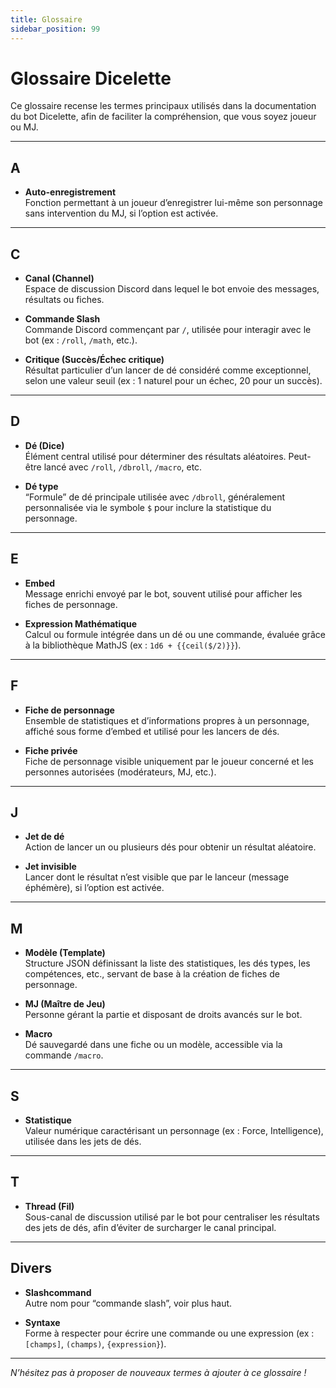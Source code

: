 ```yaml
---
title: Glossaire
sidebar_position: 99
---
```


# Glossaire Dicelette

Ce glossaire recense les termes principaux utilisés dans la documentation du bot Dicelette, afin de faciliter la compréhension, que vous soyez joueur ou MJ.

---

## A

- **Auto-enregistrement**  
  Fonction permettant à un joueur d’enregistrer lui-même son personnage sans intervention du MJ, si l’option est activée.

---

## C

- **Canal (Channel)**  
  Espace de discussion Discord dans lequel le bot envoie des messages, résultats ou fiches.

- **Commande Slash**  
  Commande Discord commençant par `/`, utilisée pour interagir avec le bot (ex : `/roll`, `/math`, etc.).

- **Critique (Succès/Échec critique)**  
  Résultat particulier d’un lancer de dé considéré comme exceptionnel, selon une valeur seuil (ex : 1 naturel pour un échec, 20 pour un succès).

---

## D

- **Dé (Dice)**  
  Élément central utilisé pour déterminer des résultats aléatoires. Peut-être lancé avec `/roll`, `/dbroll`, `/macro`, etc.

- **Dé type**  
  “Formule” de dé principale utilisée avec `/dbroll`, généralement personnalisée via le symbole `$` pour inclure la statistique du personnage.


---

## E

- **Embed**  
  Message enrichi envoyé par le bot, souvent utilisé pour afficher les fiches de personnage.

- **Expression Mathématique**  
  Calcul ou formule intégrée dans un dé ou une commande, évaluée grâce à la bibliothèque MathJS (ex : `1d6 + {{ceil($/2)}}`).

---

## F

- **Fiche de personnage**  
  Ensemble de statistiques et d’informations propres à un personnage, affiché sous forme d’embed et utilisé pour les lancers de dés.

- **Fiche privée**  
  Fiche de personnage visible uniquement par le joueur concerné et les personnes autorisées (modérateurs, MJ, etc.).

---

## J

- **Jet de dé**  
  Action de lancer un ou plusieurs dés pour obtenir un résultat aléatoire.

- **Jet invisible**  
  Lancer dont le résultat n’est visible que par le lanceur (message éphémère), si l’option est activée.

---

## M

- **Modèle (Template)**  
  Structure JSON définissant la liste des statistiques, les dés types, les compétences, etc., servant de base à la création de fiches de personnage.

- **MJ (Maître de Jeu)**  
  Personne gérant la partie et disposant de droits avancés sur le bot.

- **Macro**  
  Dé sauvegardé dans une fiche ou un modèle, accessible via la commande `/macro`.

---

## S

- **Statistique**  
  Valeur numérique caractérisant un personnage (ex : Force, Intelligence), utilisée dans les jets de dés.

---

## T

- **Thread (Fil)**  
  Sous-canal de discussion utilisé par le bot pour centraliser les résultats des jets de dés, afin d’éviter de surcharger le canal principal.

---

## Divers

- **Slashcommand**  
  Autre nom pour “commande slash”, voir plus haut.

- **Syntaxe**  
  Forme à respecter pour écrire une commande ou une expression (ex : `[champs]`, `(champs)`, `{expression}`).

---

_N’hésitez pas à proposer de nouveaux termes à ajouter à ce glossaire !_